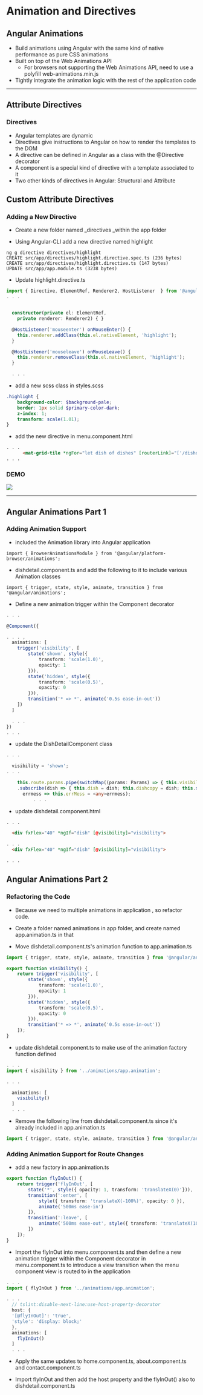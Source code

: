 # Animation and Directives

## Angular Animations

* Build animations using Angular with the same kind of native performance as pure CSS animations
* Built on top of the Web Animations API
  * For browsers not supporting the Web Animations API, need to use a polyfill web-animations.min.js
* Tightly integrate the animation logic with the rest of the application code

---

## Attribute Directives

### Directives

* Angular templates are dynamic
* Directives give instructions to Angular on how to render the templates to the DOM
* A directive can be defined in Angular as a class with the @Directive decorator
* A component is a special kind of directive with a template associated to it
* Two other kinds of directives in Angular: Structural and Attribute

## Custom Attribute Directives

### Adding a New Directive

* Create a new folder named \_directives \_within the app folder

* Using Angular-CLI add a new directive named highlight

```
ng g directive directives/highlight
CREATE src/app/directives/highlight.directive.spec.ts (236 bytes)
CREATE src/app/directives/highlight.directive.ts (147 bytes)
UPDATE src/app/app.module.ts (3238 bytes)
```

* Update highlight.directive.ts

```ts
import { Directive, ElementRef, Renderer2, HostListener  } from '@angular/core';
. . .


  constructor(private el: ElementRef,
    private renderer: Renderer2) { }

  @HostListener('mouseenter') onMouseEnter() {
    this.renderer.addClass(this.el.nativeElement, 'highlight');
  }

  @HostListener('mouseleave') onMouseLeave() {
    this.renderer.removeClass(this.el.nativeElement, 'highlight');
  }

  . . .
```

* add a new scss class in styles.scss

```scss
.highlight {
    background-color: $background-pale;
    border: 1px solid $primary-color-dark;
    z-index: 1;
    transform: scale(1.01);
}
```

* add the new directive in menu.component.html

```html
. . .
      <mat-grid-tile *ngFor="let dish of dishes" [routerLink]="['/dishdetail', dish.id]" appHighlight>
. . .
```

### DEMO

![](/assets/L2W4_3DirectiveDemo.png)

---

## Angular Animations Part 1

### Adding Animation Support

* included the Animation library into Angular application

```
import { BrowserAnimationsModule } from '@angular/platform-browser/animations';
```

* dishdetail.component.ts and add the following to it to include various Animation classes

```
import { trigger, state, style, animate, transition } from '@angular/animations';
```

* Define a new animation trigger within the Component decorator

```ts
. . .

@Component({

. . . ,
  animations: [
    trigger('visibility', [
        state('shown', style({
            transform: 'scale(1.0)',
            opacity: 1
        })),
        state('hidden', style({
            transform: 'scale(0.5)',
            opacity: 0
        })),
        transition('* => *', animate('0.5s ease-in-out'))
    ])
  ]

  . . .
})
. . .
```

* update the DishDetailComponent class

```ts
. . .

  visibility = 'shown';
. . .

    this.route.params.pipe(switchMap((params: Params) => { this.visibility = 'hidden'; return this.dishservice.getDish(+params['id']); }))
    .subscribe(dish => { this.dish = dish; this.dishcopy = dish; this.setPrevNext(dish.id); this.visibility = 'shown'; },
      errmess => this.errMess = <any>errmess);
          . . .
```

* update dishdetail.component.html

```html
. . .

  <div fxFlex="40" *ngIf="dish" [@visibility]="visibility">

. . .
  <div fxFlex="40" *ngIf="dish" [@visibility]="visibility">

. . .
```

## Angular Animations Part 2

### Refactoring the Code

* Because we need to multiple animations in application , so refactor code.

* Create a folder named animations in app folder, and create named app.animation.ts in that

* Move dishdetail.component.ts's animation function to app.animation.ts

```ts
import { trigger, state, style, animate, transition } from '@angular/animations';

export function visibility() {
    return trigger('visibility', [
        state('shown', style({
            transform: 'scale(1.0)',
            opacity: 1
        })),
        state('hidden', style({
            transform: 'scale(0.5)',
            opacity: 0
        })),
        transition('* => *', animate('0.5s ease-in-out'))
    ]);
}
```

* update dishdetail.component.ts to make use of the animation factory function defined

```ts
. . .
import { visibility } from '../animations/app.animation';

. . .

  animations: [
    visibility()
  ]
  . . .
```

* Remove the following line from dishdetail.component.ts since it's already included in app.animation.ts

```ts
import { trigger, state, style, animate, transition } from '@angular/animations';
```

### Adding Animation Support for Route Changes

* add a new factory in app.animation.ts

```ts
export function flyInOut() {
    return trigger('flyInOut', [
        state('*', style({ opacity: 1, transform: 'translateX(0)'})),
        transition(':enter', [
            style({ transform: 'translateX(-100%)', opacity: 0 }),
            animate('500ms ease-in')
        ]),
        transition(':leave', [
            animate('500ms ease-out', style({ transform: 'translateX(100%)', opacity: 0}))
        ])
    ]);
}
```

* Import the flyInOut into menu.component.ts and then define a new animation trigger within the Component decorator in menu.component.ts to introduce a view transition when the menu component view is routed to in the application

```ts
. . .
import { flyInOut } from '../animations/app.animation';

. . .
  // tslint:disable-next-line:use-host-property-decorator
  host: {
  '[@flyInOut]': 'true',
  'style': 'display: block;'
  },
  animations: [
    flyInOut()
  ]
  . . .
```

* Apply the same updates to home.component.ts, about.component.ts and contact.component.ts

* Import flyInOut and then add the host property and the flyInOut\(\) also to dishdetail.component.ts





